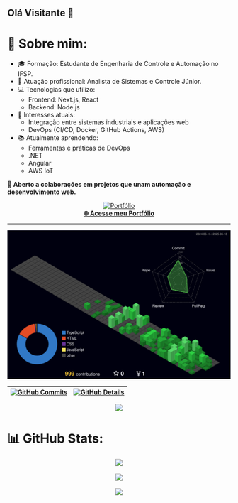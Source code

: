 ## Olá Visitante 👋

# 💫 Sobre mim:
- 🎓 Formação: Estudante de Engenharia de Controle e Automação no IFSP.
- 💼 Atuação profissional: Analista de Sistemas e Controle Júnior.
- 💻 Tecnologias que utilizo:
  - Frontend: Next.js, React
  - Backend: Node.js
- 🚀 Interesses atuais:
  - Integração entre sistemas industriais e aplicações web
  - DevOps (CI/CD, Docker, GitHub Actions, AWS)
- 📚 Atualmente aprendendo:
  - Ferramentas e práticas de DevOps
  - .NET
  - Angular
  - AWS IoT <br>
  
🤝 <strong>Aberto a colaborações em projetos que unam automação e desenvolvimento web.</strong>

<div align="center">
  <a href="https://www.g-miyata.com" target="_blank">
    <img src="https://www.g-miyata.com/_next/image?url=%2F_next%2Fstatic%2Fmedia%2FMiyata_inverted.37cfeea7.png&w=256&q=100" alt="Portfólio" width="150"/>
    <br>
    <strong>🌐 Acesse meu Portfólio</strong>
  </a>
</div>
<hr/>

![Status](./profile-3d-contrib/profile-night-green.svg)
  
 | [![GitHub Commits](http://github-profile-summary-cards.vercel.app/api/cards/productive-time?username=g-Miyata&theme=gotham&utcOffset=-3)](https://github.com/vn7n24fzkq/github-profile-summary-cards) | [![GitHub Details](http://github-profile-summary-cards.vercel.app/api/cards/profile-details?username=g-Miyata&theme=gotham)](https://github.com/vn7n24fzkq/github-profile-summary-cards) |  
 | ----------- | ----------- |

  <div align="center" >
<a href="https://skillicons.dev"   >
  <img src="https://skillicons.dev/icons?i=git,javascript,typescript,css,html,react,next,tailwind,sass,nodejs,express,nest,docker,github,linux,vercel,vite,bootstrap,mongodb,postgres,supabase,aws,jquery,arduino,sqlite,mysql,cpp,prisma" />
</a>
  <br />
</div>

# 📊 GitHub Stats:

<div align='center'>
  
![](https://github-readme-stats.vercel.app/api?username=g-Miyata&theme=noctis_minimus&hide_border=false&include_all_commits=false&count_private=false)

![](https://nirzak-streak-stats.vercel.app/?user=g-Miyata&theme=noctis_minimus&hide_border=false)

![](https://github-readme-stats.vercel.app/api/top-langs/?username=g-Miyata&theme=noctis_minimus&hide_border=false&include_all_commits=false&count_private=false&layout=compact)

</div>
